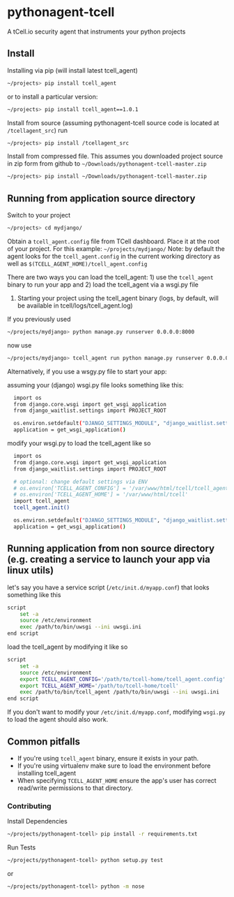# pythonagent-tcell

A tCell.io security agent that instruments your python projects

## Install

Installing via pip (will install latest tcell_agent)
  ``` sh
  ~/projects> pip install tcell_agent
  ```

  or to install a particular version:

  ``` sh
  ~/projects> pip install tcell_agent==1.0.1
  ```

Install from source (assuming pythonagent-tcell source code is located at `/tcellagent_src`) run

  ``` sh
  ~/projects> pip install /tcellagent_src
  ```

Install from compressed file. This assumes you downloaded project source in zip form from github to `~/Downloads/pythonagent-tcell-master.zip`

  ``` sh
  ~/projects> pip install ~/Downloads/pythonagent-tcell-master.zip
  ```

## Running from application source directory
Switch to your project
  ``` sh
  ~/projects> cd mydjango/
  ```

Obtain a `tcell_agent.config` file from TCell dashboard. Place it at the root of your project. For this example: `~/projects/mydjango/`
Note: by default the agent looks for the `tcell_agent.config` in the current working directory as well as `$(TCELL_AGENT_HOME)/tcell_agent.config`

There are two ways you can load the tcell_agent: 1) use the `tcell_agent` binary to run your app and 2) load the tcell_agent via a wsgi.py file


1) Starting your project using the tcell_agent binary (logs, by default, will be available in tcell/logs/tcell_agent.log)

  If you previously used
  ``` sh
  ~/projects/mydjango> python manage.py runserver 0.0.0.0:8000
  ```

  now use
  ``` sh
  ~/projects/mydjango> tcell_agent run python manage.py runserver 0.0.0.0:8000
  ```

Alternatively, if you use a wsgy.py file to start your app:

  assuming your (django) wsgi.py file looks something like this:
  ``` sh
    import os
    from django.core.wsgi import get_wsgi_application
    from django_waitlist.settings import PROJECT_ROOT

    os.environ.setdefault("DJANGO_SETTINGS_MODULE", "django_waitlist.settings")
    application = get_wsgi_application()
  ```

  modify your wsgi.py to load the tcell_agent like so
  ``` sh
    import os
    from django.core.wsgi import get_wsgi_application
    from django_waitlist.settings import PROJECT_ROOT

    # optional: change default settings via ENV
    # os.environ['TCELL_AGENT_CONFIG'] = '/var/www/html/tcell/tcell_agent.config'
    # os.environ['TCELL_AGENT_HOME'] = '/var/www/html/tcell'
    import tcell_agent
    tcell_agent.init()

    os.environ.setdefault("DJANGO_SETTINGS_MODULE", "django_waitlist.settings")
    application = get_wsgi_application()
  ```

## Running application from non source directory (e.g. creating a service to launch your app via linux utils)

  let's say you have a service script (`/etc/init.d/myapp.conf`) that looks something like this
  ``` sh
  script
      set -a
      source /etc/environment
      exec /path/to/bin/uwsgi --ini uwsgi.ini
  end script
  ```

  load the tcell_agent by modifying it like so
  ``` sh
  script
      set -a
      source /etc/environment
      export TCELL_AGENT_CONFIG='/path/to/tcell-home/tcell_agent.config'
      export TCELL_AGENT_HOME='/path/to/tcell-home/tcell'
      exec /path/to/bin/tcell_agent /path/to/bin/uwsgi --ini uwsgi.ini
  end script
  ```

If you don't want to modify your `/etc/init.d/myapp.conf`, modifying `wsgi.py` to load the agent should also work.

## Common pitfalls

* If you're using `tcell_agent` binary, ensure it exists in your path.
* If you're using virtualenv make sure to load the environment before installing tcell_agent
* When specifying `TCELL_AGENT_HOME` ensure the app's user has correct read/write permissions to that directory.

### Contributing

Install Dependencies

  ``` sh
  ~/projects/pythonagent-tcell> pip install -r requirements.txt
  ```

Run Tests

  ``` sh
  ~/projects/pythonagent-tcell> python setup.py test
  ```

  or
  ``` sh
  ~/projects/pythonagent-tcell> python -m nose
  ```
